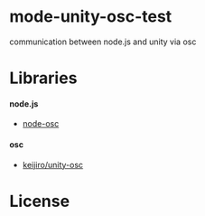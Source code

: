 mode-unity-osc-test
===================

communication between node.js and unity via osc


# Libraries  
#### node.js
* [node-osc](https://github.com/termie/node-osc)

#### osc
* [keijiro/unity-osc](https://github.com/keijiro/unity-osc)

# License
